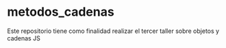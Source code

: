 # metodos_cadenas
Este repositorio tiene como finalidad realizar el tercer taller sobre objetos y cadenas JS
